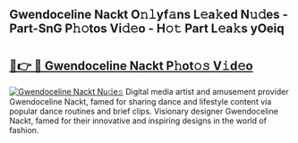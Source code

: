 ## Gwendoceline Nackt O𝚗𝚕yf𝚊ns L𝚎a𝚔ed N𝚞𝚍es - Part-SnG P𝚑𝚘tos Vi𝚍𝚎o - H𝚘𝚝 Part L𝚎a𝚔s yOeiq

# <h2><a href="http://kf7xx6.oniu.top/?m=Gwendoceline+Nackt">🔗👉 🔴 Gwendoceline Nackt P𝚑ot𝚘𝚜 V𝚒d𝚎o</a></h2>

[![Gwendoceline Nackt Nu𝚍e𝚜](https://i.imgur.com/0qMVB7G.gif)](http://kf7xx6.oniu.top/?m=Gwendoceline+Nackt)
Digital media artist and amusement provider Gwendoceline Nackt, famed for sharing dance and lifestyle content via popular dance routines and brief clips. Visionary designer Gwendoceline Nackt, famed for their innovative and inspiring designs in the world of fashion.  
